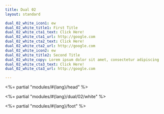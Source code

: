 ```yaml
---
title: Dual 02
layout: standard

dual_02_white_icon1: ew
dual_02_white_title1: First Title
dual_02_white_cta1_text: Click Here!
dual_02_white_cta1_url: http://google.com
dual_02_white_cta2_text: Click Here!
dual_02_white_cta2_url: http://google.com
dual_02_white_icon2: ew
dual_02_white_title2: Second Title
dual_02_white_copy: Lorem ipsum dolor sit amet, consectetur adipiscing elit, sed do eiusmod tempor incididunt ut labore et dolore magna aliqua. Ut enim ad minim veniam, quis nostrud exercitation ullamco laboris nisi ut aliquip ex ea commodo consequat.
dual_02_white_cta3_text: Click Here!
dual_02_white_cta3_url: http://google.com

---
```


<%= partial "modules/#{lang}/head" %>

<%= partial "modules/#{lang}/dual/02/white" %>

<%= partial "modules/#{lang}/foot" %>